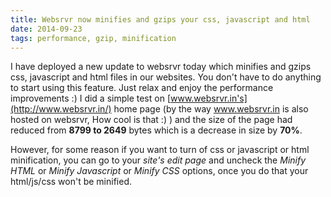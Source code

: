 ```yaml
---
title: Websrvr now minifies and gzips your css, javascript and html
date: 2014-09-23
tags: performance, gzip, minification
---
```


I have deployed a new update to websrvr today which minifies and gzips css,
javascript and html files in our websites. You don't have to do anything to
start using this feature. Just relax and enjoy the performance improvements :)
I did a simple test on [www.websrvr.in's](http://www.websrvr.in/) home page (by the way www.websrvr.in is
also hosted on websrvr, How cool is that :) ) and the size of the page had
reduced from **8799 to 2649** bytes which is a decrease in size by **70%**.

However, for some reason if you want to turn of css or javascript or html
minification, you can go to your *site's edit page* and uncheck the
*Minify HTML* or *Minify Javascript* or *Minify CSS* options, once you do that
your html/js/css won't be minified.
